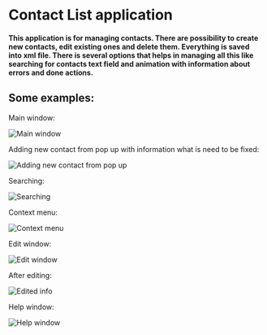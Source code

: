 # Contact List application
#### This application is for managing contacts. There are possibility to create new contacts, edit existing ones and delete them. Everything is saved into xml file. There is several options that helps in managing all this like searching for contacts text field and animation with information about errors and done actions.

## Some examples:

Main window:

![Main window](resultImages/main.png)


Adding new contact from pop up with information what is need to be fixed:

![Adding new contact from pop up](resultImages/adding.png)


Searching:

![Searching](resultImages/search.png)


Context menu:

![Context menu](resultImages/context.png)


Edit window:

![Edit window](resultImages/edit.png)


After editing:

![Edited info](resultImages/edited.png)


Help window:

![Help window](resultImages/help.png)
